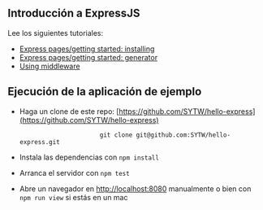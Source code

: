 ## Introducción a ExpressJS

Lee los siguientes tutoriales:

* [Express pages/getting started: installing](http://expressjs.com/starter/installing.html)
* [Express pages/getting started: generator](http://expressjs.com/starter/generator.html)
* [Using middleware](http://expressjs.com/guide/using-middleware.html)

## Ejecución de la aplicación de ejemplo

* Haga un clone de este repo: [https://github.com/SYTW/hello-express](https://github.com/SYTW/hello-express)

                            git clone git@github.com:SYTW/hello-express.git

* Instala las dependencias con `npm install`
* Arranca el servidor con `npm test`
* Abre un navegador en [http://localhost:8080](http://localhost:8080) manualmente o bien con `npm run view`
si estás en un mac

